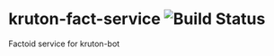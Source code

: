 # kruton-fact-service ![Build Status](https://travis-ci.org/GJKrupa/kruton-fact-service.svg?branch=master)
Factoid service for kruton-bot
